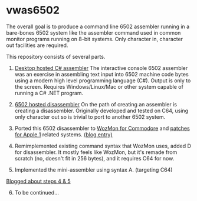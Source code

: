 # vwas6502

The overall goal is to produce a command line 6502 assembler running in a bare-bones 6502 system like the assembler command used in common monitor programs running on 8-bit systems.   Only character in, character out facilities are required.

This repository consists of several parts.

1. [Desktop hosted C# assembler](src/dotnet/README.md) The interactive console 6502 assembler was an exercise in assembling text input into 6502 machine code bytes using a modern high level programming language (C#).  Output is only to the screen.  Requires Windows/Linux/Mac or other system capable of running a C# .NET program.

2. [6502 hosted disassembler](src/6502/README.md) On the path of creating an assembler is creating a disassembler.  Originally developed and tested on C64, using only character out so is trivial to port to another 6502 system.

3. Ported this 6502 disassembler to [WozMon for Commodore](https://github.com/davervw/wozmon_cbm/tree/main) and [patches for Apple 1](https://github.com/davervw/wozmon_cbm/blob/main/vwas6502.hex) related systems.  [(blog entry)](https://techwithdave.davevw.com/2024/07/disassembler-for-use-with-wozmon.html)

4. Remimplemented existing command syntax that WozMon uses, added D for disassembler.  It mostly feels like WozMon, but it's remade from scratch (no, doesn't fit in 256 bytes), and it requires C64 for now.

5. Implemented the mini-assembler using syntax A.  (targeting C64)

[Blogged about steps 4 & 5](https://techwithdave.davevw.com/2024/07/mini-assembler-with-disassembler.html)

6. To be continued... 
